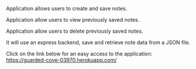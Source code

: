 Application allows users to create and save notes.

Application allow users to view previously saved notes.

Application allow users to delete previously saved notes.

It will use an express backend, save and retrieve note data from a JSON file.

Click on the link below for an easy access to the application:
https://guarded-cove-03970.herokuapp.com/